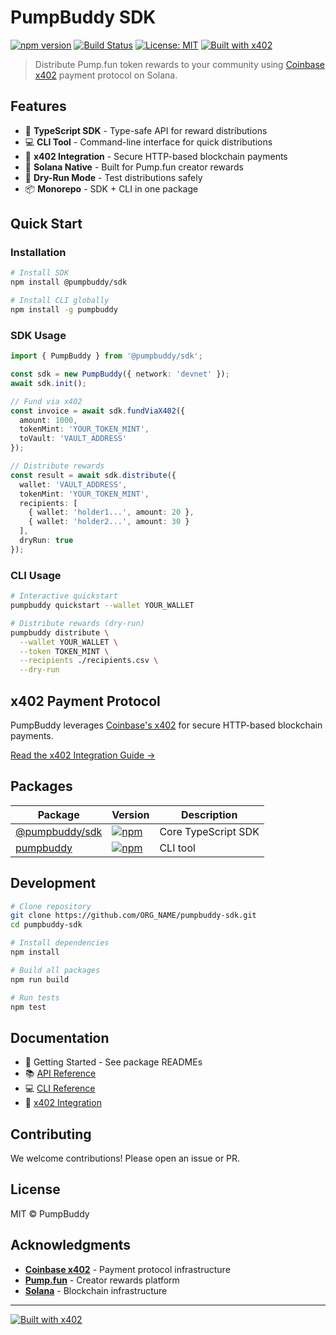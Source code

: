 # PumpBuddy SDK

[![npm version](https://badge.fury.io/js/%40pumpbuddy%2Fsdk.svg)](https://www.npmjs.com/package/@pumpbuddy/sdk)
[![Build Status](https://github.com/ORG_NAME/pumpbuddy-sdk/workflows/CI/badge.svg)](https://github.com/ORG_NAME/pumpbuddy-sdk/actions)
[![License: MIT](https://img.shields.io/badge/License-MIT-yellow.svg)](https://opensource.org/licenses/MIT)
[![Built with x402](https://img.shields.io/badge/Built%20with-x402-00FF7F)](https://github.com/coinbase/x402)

> Distribute Pump.fun token rewards to your community using [Coinbase x402](https://github.com/coinbase/x402) payment protocol on Solana.

## Features

- 🚀 **TypeScript SDK** - Type-safe API for reward distributions
- 💻 **CLI Tool** - Command-line interface for quick distributions
- 🔗 **x402 Integration** - Secure HTTP-based blockchain payments
- 🏦 **Solana Native** - Built for Pump.fun creator rewards
- 🧪 **Dry-Run Mode** - Test distributions safely
- 📦 **Monorepo** - SDK + CLI in one package

## Quick Start

### Installation

```bash
# Install SDK
npm install @pumpbuddy/sdk

# Install CLI globally
npm install -g pumpbuddy
```

### SDK Usage

```typescript
import { PumpBuddy } from '@pumpbuddy/sdk';

const sdk = new PumpBuddy({ network: 'devnet' });
await sdk.init();

// Fund via x402
const invoice = await sdk.fundViaX402({
  amount: 1000,
  tokenMint: 'YOUR_TOKEN_MINT',
  toVault: 'VAULT_ADDRESS'
});

// Distribute rewards
const result = await sdk.distribute({
  wallet: 'VAULT_ADDRESS',
  tokenMint: 'YOUR_TOKEN_MINT',
  recipients: [
    { wallet: 'holder1...', amount: 20 },
    { wallet: 'holder2...', amount: 30 }
  ],
  dryRun: true
});
```

### CLI Usage

```bash
# Interactive quickstart
pumpbuddy quickstart --wallet YOUR_WALLET

# Distribute rewards (dry-run)
pumpbuddy distribute \
  --wallet YOUR_WALLET \
  --token TOKEN_MINT \
  --recipients ./recipients.csv \
  --dry-run
```

## x402 Payment Protocol

PumpBuddy leverages [Coinbase's x402](https://github.com/coinbase/x402) for secure HTTP-based blockchain payments.

[Read the x402 Integration Guide →](docs/x402-integration.md)

## Packages

| Package | Version | Description |
|---------|---------|-------------|
| [@pumpbuddy/sdk](packages/sdk) | [![npm](https://img.shields.io/npm/v/@pumpbuddy/sdk.svg)](https://www.npmjs.com/package/@pumpbuddy/sdk) | Core TypeScript SDK |
| [pumpbuddy](packages/cli) | [![npm](https://img.shields.io/npm/v/pumpbuddy.svg)](https://www.npmjs.com/package/pumpbuddy) | CLI tool |

## Development

```bash
# Clone repository
git clone https://github.com/ORG_NAME/pumpbuddy-sdk.git
cd pumpbuddy-sdk

# Install dependencies
npm install

# Build all packages
npm run build

# Run tests
npm test
```

## Documentation

- 📖 Getting Started - See package READMEs
- 📚 [API Reference](packages/sdk/README.md)
- 💻 [CLI Reference](packages/cli/README.md)
- 🔗 [x402 Integration](docs/x402-integration.md)

## Contributing

We welcome contributions! Please open an issue or PR.

## License

MIT © PumpBuddy

## Acknowledgments

- **[Coinbase x402](https://github.com/coinbase/x402)** - Payment protocol infrastructure
- **[Pump.fun](https://pump.fun)** - Creator rewards platform
- **[Solana](https://solana.com)** - Blockchain infrastructure

---

[![Built with x402](https://img.shields.io/badge/Built%20with-x402%20by%20Coinbase-00FF7F?style=for-the-badge)](https://github.com/coinbase/x402)
